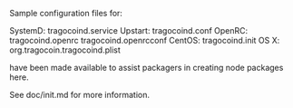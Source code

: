 Sample configuration files for:

SystemD: tragocoind.service
Upstart: tragocoind.conf
OpenRC:  tragocoind.openrc
         tragocoind.openrcconf
CentOS:  tragocoind.init
OS X:    org.tragocoin.tragocoind.plist

have been made available to assist packagers in creating node packages here.

See doc/init.md for more information.
